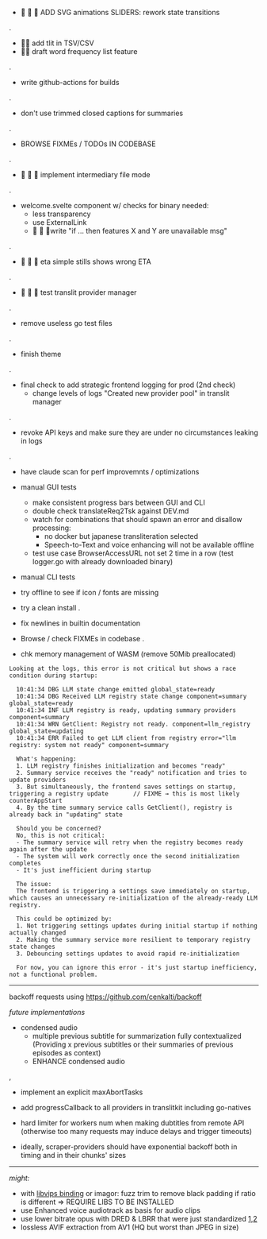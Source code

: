 - 📌 📌 📌 ADD SVG animations SLIDERS: rework state transitions

.
- 🚧🚧 add tlit in TSV/CSV
- 🚧🚧 draft word frequency list feature

.
- write github-actions for builds

.

- don't use trimmed closed captions for summaries

.
- BROWSE FIXMEs / TODOs IN CODEBASE

.
-  📌 📌 📌 implement intermediary file mode

.
- welcome.svelte component w/ checks for binary needed:
  - less transparency
  - use ExternalLink
  - 📌 📌 📌write "if ... then features X and Y are unavailable msg"

.
- 📌 📌 📌 eta simple stills shows wrong ETA

.
- 📌 📌 📌 test translit provider manager

.
- remove useless go test files

.

- finish theme 

.
- final check to add strategic frontend logging for prod (2nd check)
  - change levels of logs "Created new provider pool" in translit manager

.
- revoke API keys and make sure they are under no circumstances leaking in logs

.

- have claude scan for perf improvemnts / optimizations
- manual GUI tests
  - make consistent progress bars between GUI and CLI
  - double check translateReq2Tsk against DEV.md
  - watch for combinations that should spawn an error and disallow processing:
    - no docker but japanese transliteration selected
    - Speech-to-Text and voice enhancing will not be available offline
  - test use case BrowserAccessURL not set 2 time in a row (test logger.go with already downloaded binary)
- manual CLI tests
- try offline to see if icon / fonts are missing

- try a clean install
.

- fix newlines in builtin documentation
- Browse / check FIXMEs in codebase
.

- chk memory management of WASM (remove 50Mib preallocated)




```
Looking at the logs, this error is not critical but shows a race condition during startup:

  10:41:34 DBG LLM state change emitted global_state=ready
  10:41:34 DBG Received LLM registry state change component=summary global_state=ready
  10:41:34 INF LLM registry is ready, updating summary providers component=summary
  10:41:34 WRN GetClient: Registry not ready. component=llm_registry global_state=updating
  10:41:34 ERR Failed to get LLM client from registry error="llm registry: system not ready" component=summary

  What's happening:
  1. LLM registry finishes initialization and becomes "ready"
  2. Summary service receives the "ready" notification and tries to update providers
  3. But simultaneously, the frontend saves settings on startup, triggering a registry update 		// FIXME → this is most likely counterAppStart
  4. By the time summary service calls GetClient(), registry is already back in "updating" state

  Should you be concerned?
  No, this is not critical:
  - The summary service will retry when the registry becomes ready again after the update
  - The system will work correctly once the second initialization completes
  - It's just inefficient during startup

  The issue:
  The frontend is triggering a settings save immediately on startup, which causes an unnecessary re-initialization of the already-ready LLM registry.

  This could be optimized by:
  1. Not triggering settings updates during initial startup if nothing actually changed
  2. Making the summary service more resilient to temporary registry state changes
  3. Debouncing settings updates to avoid rapid re-initialization

  For now, you can ignore this error - it's just startup inefficiency, not a functional problem.

```


<hr>

backoff requests using https://github.com/cenkalti/backoff

*future implementations*

- condensed audio
  - multiple previous subtitle for summarization fully contextualized (Providing x previous subtitles or their summaries of previous episodes as context)
  - ENHANCE condensed audio

,

- implement an explicit maxAbortTasks
- add progressCallback to all providers in translitkit including go-natives

- hard limiter for workers num when making dubtitles from remote API (otherwise too many requests may induce delays and trigger timeouts)
- ideally, scraper-providers should have exponential backoff both in timing and in their chunks' sizes

<hr>

*might:*

- with [libvips binding](https://github.com/h2non/bimg) or imagor: fuzz trim to remove black padding if ratio is different => REQUIRE LIBS TO BE INSTALLED
- use Enhanced voice audiotrack as basis for audio clips
- use lower bitrate opus with DRED & LBRR that were just standardized [1](https://opus-codec.org/),[2](https://datatracker.ietf.org/doc/draft-ietf-mlcodec-opus-extension/)
- lossless AVIF extraction from AV1 (HQ but worst than JPEG in size)


